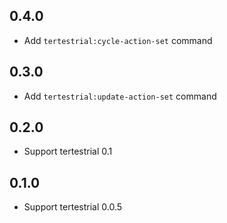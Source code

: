 ## 0.4.0

* Add `tertestrial:cycle-action-set` command

## 0.3.0

* Add `tertestrial:update-action-set` command

## 0.2.0

* Support tertestrial 0.1

## 0.1.0

* Support tertestrial 0.0.5
